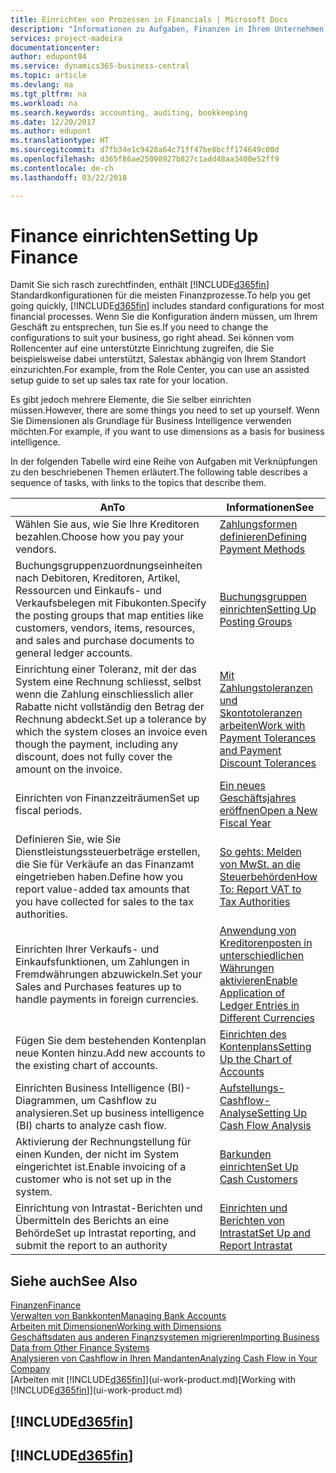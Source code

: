 ```yaml
---
title: Einrichten von Prozessen in Financials | Microsoft Docs
description: "Informationen zu Aufgaben, Finanzen in Ihrem Unternehmen einzurichten, um Ihrer Buchhaltung, oder Buchhaltungsanforderungen Prüfungen zu entsprechen."
services: project-madeira
documentationcenter: 
author: edupont04
ms.service: dynamics365-business-central
ms.topic: article
ms.devlang: na
ms.tgt_pltfrm: na
ms.workload: na
ms.search.keywords: accounting, auditing, bookkeeping
ms.date: 12/20/2017
ms.author: edupont
ms.translationtype: HT
ms.sourcegitcommit: d7fb34e1c9428a64c71ff47be8bcff174649c00d
ms.openlocfilehash: d365f86ae25098927b827c1add48aa3400e52ff9
ms.contentlocale: de-ch
ms.lasthandoff: 03/22/2018

---
```

# <a name="setting-up-finance"></a><span data-ttu-id="7ca2e-103">Finance einrichten</span><span class="sxs-lookup"><span data-stu-id="7ca2e-103">Setting Up Finance</span></span>
<span data-ttu-id="7ca2e-104">Damit Sie sich rasch zurechtfinden, enthält [!INCLUDE[d365fin](includes/d365fin_md.md)]  Standardkonfigurationen für die meisten Finanzprozesse.</span><span class="sxs-lookup"><span data-stu-id="7ca2e-104">To help you get going quickly, [!INCLUDE[d365fin](includes/d365fin_md.md)] includes standard configurations for most financial processes.</span></span> <span data-ttu-id="7ca2e-105">Wenn Sie die Konfiguration ändern müssen, um Ihrem Geschäft zu entsprechen, tun Sie es.</span><span class="sxs-lookup"><span data-stu-id="7ca2e-105">If you need to change the configurations to suit your business, go right ahead.</span></span> <span data-ttu-id="7ca2e-106">Sei können vom Rollencenter auf eine unterstützte Einrichtung zugreifen, die Sie beispielsweise dabei unterstützt, Salestax abhängig von Ihrem Standort einzurichten.</span><span class="sxs-lookup"><span data-stu-id="7ca2e-106">For example, from the Role Center, you can use an assisted setup guide to set up sales tax rate for your location.</span></span>  

<span data-ttu-id="7ca2e-107">Es gibt jedoch mehrere Elemente, die Sie selber einrichten müssen.</span><span class="sxs-lookup"><span data-stu-id="7ca2e-107">However, there are some things you need to set up yourself.</span></span> <span data-ttu-id="7ca2e-108">Wenn Sie Dimensionen als Grundlage für Business Intelligence verwenden möchten.</span><span class="sxs-lookup"><span data-stu-id="7ca2e-108">For example, if you want to use dimensions as a basis for business intelligence.</span></span>  

<span data-ttu-id="7ca2e-109">In der folgenden Tabelle wird eine Reihe von Aufgaben mit Verknüpfungen zu den beschriebenen Themen erläutert.</span><span class="sxs-lookup"><span data-stu-id="7ca2e-109">The following table describes a sequence of tasks, with links to the topics that describe them.</span></span>

| <span data-ttu-id="7ca2e-110">An</span><span class="sxs-lookup"><span data-stu-id="7ca2e-110">To</span></span> | <span data-ttu-id="7ca2e-111">Informationen</span><span class="sxs-lookup"><span data-stu-id="7ca2e-111">See</span></span> |
| --- | --- |
| <span data-ttu-id="7ca2e-112">Wählen Sie aus, wie Sie Ihre Kreditoren bezahlen.</span><span class="sxs-lookup"><span data-stu-id="7ca2e-112">Choose how you pay your vendors.</span></span> |[<span data-ttu-id="7ca2e-113">Zahlungsformen definieren</span><span class="sxs-lookup"><span data-stu-id="7ca2e-113">Defining Payment Methods</span></span>](finance-payment-methods.md) |
| <span data-ttu-id="7ca2e-114">Buchungsgruppenzuordnungseinheiten nach Debitoren, Kreditoren, Artikel, Ressourcen und Einkaufs- und Verkaufsbelegen mit Fibukonten.</span><span class="sxs-lookup"><span data-stu-id="7ca2e-114">Specify the posting groups that map entities like customers, vendors, items, resources, and sales and purchase documents to general ledger accounts.</span></span> |[<span data-ttu-id="7ca2e-115">Buchungsgruppen einrichten</span><span class="sxs-lookup"><span data-stu-id="7ca2e-115">Setting Up Posting Groups</span></span>](finance-posting-groups.md)|
|<span data-ttu-id="7ca2e-116">Einrichtung einer Toleranz, mit der das System eine Rechnung schliesst, selbst wenn die Zahlung einschliesslich aller Rabatte nicht vollständig den Betrag der Rechnung abdeckt.</span><span class="sxs-lookup"><span data-stu-id="7ca2e-116">Set up a tolerance by which the system closes an invoice even though the payment, including any discount, does not fully cover the amount on the invoice.</span></span>|[<span data-ttu-id="7ca2e-117">Mit Zahlungstoleranzen und Skontotoleranzen arbeiten</span><span class="sxs-lookup"><span data-stu-id="7ca2e-117">Work with Payment Tolerances and Payment Discount Tolerances</span></span>](finance-payment-tolerance-and-payment-discount-tolerance.md)|
| <span data-ttu-id="7ca2e-118">Einrichten von Finanzzeiträumen</span><span class="sxs-lookup"><span data-stu-id="7ca2e-118">Set up fiscal periods.</span></span> |[<span data-ttu-id="7ca2e-119">Ein neues Geschäftsjahres eröffnen</span><span class="sxs-lookup"><span data-stu-id="7ca2e-119">Open a New Fiscal Year</span></span>](finance-how-open-new-fiscal-year.md) |
| <span data-ttu-id="7ca2e-120">Definieren Sie, wie Sie Dienstleistungssteuerbeträge erstellen, die Sie für Verkäufe an das Finanzamt eingetrieben haben.</span><span class="sxs-lookup"><span data-stu-id="7ca2e-120">Define how you report value-added tax amounts that you have collected for sales to the tax authorities.</span></span> |[<span data-ttu-id="7ca2e-121">So gehts: Melden von MwSt. an die Steuerbehörden</span><span class="sxs-lookup"><span data-stu-id="7ca2e-121">How To: Report VAT to Tax Authorities</span></span>](finance-how-report-vat.md)|
| <span data-ttu-id="7ca2e-122">Einrichten Ihrer Verkaufs- und Einkaufsfunktionen, um Zahlungen in Fremdwährungen abzuwickeln.</span><span class="sxs-lookup"><span data-stu-id="7ca2e-122">Set your Sales and Purchases features up to handle payments in foreign currencies.</span></span>|[<span data-ttu-id="7ca2e-123">Anwendung von Kreditorenposten in unterschiedlichen Währungen aktivieren</span><span class="sxs-lookup"><span data-stu-id="7ca2e-123">Enable Application of Ledger Entries in Different Currencies</span></span>](finance-how-enable-application-ledger-entries-different-currencies.md)
| <span data-ttu-id="7ca2e-124">Fügen Sie dem bestehenden Kontenplan neue Konten hinzu.</span><span class="sxs-lookup"><span data-stu-id="7ca2e-124">Add new accounts to the existing chart of accounts.</span></span> |[<span data-ttu-id="7ca2e-125">Einrichten des Kontenplans</span><span class="sxs-lookup"><span data-stu-id="7ca2e-125">Setting Up the Chart of Accounts</span></span>](finance-setup-chart-accounts.md) |
| <span data-ttu-id="7ca2e-126">Einrichten Business Intelligence (BI)- Diagrammen, um Cashflow zu analysieren.</span><span class="sxs-lookup"><span data-stu-id="7ca2e-126">Set up business intelligence (BI) charts to analyze cash flow.</span></span> |[<span data-ttu-id="7ca2e-127">Aufstellungs-Cashflow-Analyse</span><span class="sxs-lookup"><span data-stu-id="7ca2e-127">Setting Up Cash Flow Analysis</span></span>](finance-setup-cash-flow-analyses.md) |
|<span data-ttu-id="7ca2e-128">Aktivierung der Rechnungstellung für einen Kunden, der nicht im System eingerichtet ist.</span><span class="sxs-lookup"><span data-stu-id="7ca2e-128">Enable invoicing of a customer who is not set up in the system.</span></span>|[<span data-ttu-id="7ca2e-129">Barkunden einrichten</span><span class="sxs-lookup"><span data-stu-id="7ca2e-129">Set Up Cash Customers</span></span>](finance-how-to-set-up-cash-customers.md)|
| <span data-ttu-id="7ca2e-130">Einrichtung von Intrastat-Berichten und Übermitteln des Berichts an eine Behörde</span><span class="sxs-lookup"><span data-stu-id="7ca2e-130">Set up Intrastat reporting, and submit the report to an authority</span></span> | [<span data-ttu-id="7ca2e-131">Einrichten und Berichten von Intrastat</span><span class="sxs-lookup"><span data-stu-id="7ca2e-131">Set Up and Report Intrastat</span></span>](finance-how-setup-report-intrastat.md)|

## <a name="see-also"></a><span data-ttu-id="7ca2e-132">Siehe auch</span><span class="sxs-lookup"><span data-stu-id="7ca2e-132">See Also</span></span>
[<span data-ttu-id="7ca2e-133">Finanzen</span><span class="sxs-lookup"><span data-stu-id="7ca2e-133">Finance</span></span>](finance.md)  
[<span data-ttu-id="7ca2e-134">Verwalten von Bankkonten</span><span class="sxs-lookup"><span data-stu-id="7ca2e-134">Managing Bank Accounts</span></span>](bank-manage-bank-accounts.md)  
[<span data-ttu-id="7ca2e-135">Arbeiten mit Dimensionen</span><span class="sxs-lookup"><span data-stu-id="7ca2e-135">Working with Dimensions</span></span>](finance-dimensions.md)  
[<span data-ttu-id="7ca2e-136">Geschäftsdaten aus anderen Finanzsystemen migrieren</span><span class="sxs-lookup"><span data-stu-id="7ca2e-136">Importing Business Data from Other Finance Systems</span></span>](upload-data.md)  
[<span data-ttu-id="7ca2e-137">Analysieren von Cashflow in Ihren Mandanten</span><span class="sxs-lookup"><span data-stu-id="7ca2e-137">Analyzing Cash Flow in Your Company</span></span>](finance-analyze-cash-flow.md)  
<span data-ttu-id="7ca2e-138">[Arbeiten mit [!INCLUDE[d365fin](includes/d365fin_md.md)]](ui-work-product.md)</span><span class="sxs-lookup"><span data-stu-id="7ca2e-138">[Working with [!INCLUDE[d365fin](includes/d365fin_md.md)]](ui-work-product.md)</span></span>  

## [!INCLUDE[d365fin](includes/free_trial_md.md)]  
## [!INCLUDE[d365fin](includes/training_link_md.md)]

